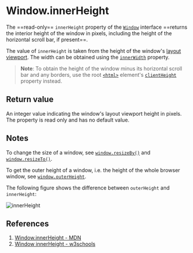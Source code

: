 # Window.innerHeight

The ==read-only== `innerHeight` property of the [`Window`](https://developer.mozilla.org/en-US/docs/Web/API/Window) interface ==returns the interior height of the window in pixels, including the height of the horizontal scroll bar, if present==.

The value of `innerHeight` is taken from the height of the window's [layout viewport](https://developer.mozilla.org/en-US/docs/Glossary/Layout_viewport). The width can be obtained using the [`innerWidth`](https://developer.mozilla.org/en-US/docs/Web/API/Window/innerWidth) property.

> **Note**: To obtain the height of the window minus its horizontal scroll bar and any borders, use the root [`<html>`](https://developer.mozilla.org/en-US/docs/Web/HTML/Element/html) element's [`clientHeight`](https://developer.mozilla.org/en-US/docs/Web/API/Element/clientHeight) property instead.

## Return value

An integer value indicating the window's layout viewport height in pixels. The property is read only and has no default value.

## Notes

To change the size of a window, see [`window.resizeBy()`](https://developer.mozilla.org/en-US/docs/Web/API/Window/resizeBy) and [`window.resizeTo()`](https://developer.mozilla.org/en-US/docs/Web/API/Window/resizeTo).

To get the outer height of a window, i.e. the height of the whole browser window, see [`window.outerHeight`](https://developer.mozilla.org/en-US/docs/Web/API/Window/outerHeight).

The following figure shows the difference between `outerHeight` and `innerHeight`:

![innerHeight](../../img/innerHeight.png)

## References

1. [Window.innerHeight - MDN](https://developer.mozilla.org/en-US/docs/Web/API/Window/innerHeight)
2. [Window innerHeight - w3schools](https://www.w3schools.com/jsref/prop_win_innerheight.asp)
